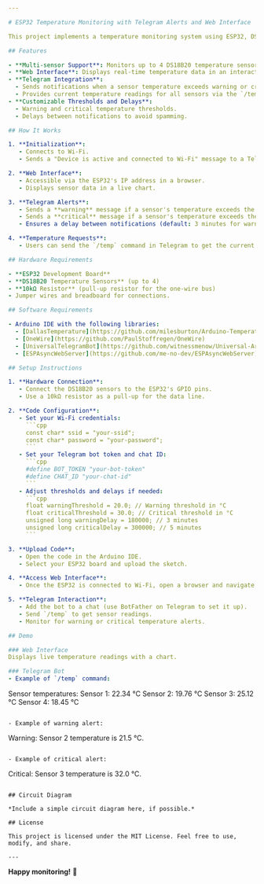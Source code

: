 ```yaml
---

# ESP32 Temperature Monitoring with Telegram Alerts and Web Interface

This project implements a temperature monitoring system using ESP32, DS18B20 temperature sensors, and Telegram for real-time notifications. The system includes a web interface for visualizing temperature data in charts, a `/temp` command in Telegram to request current temperatures, and automated alerts for warning and critical thresholds.

## Features

- **Multi-sensor Support**: Monitors up to 4 DS18B20 temperature sensors.
- **Web Interface**: Displays real-time temperature data in an interactive chart.
- **Telegram Integration**:
  - Sends notifications when a sensor temperature exceeds warning or critical thresholds.
  - Provides current temperature readings for all sensors via the `/temp` command.
- **Customizable Thresholds and Delays**:
  - Warning and critical temperature thresholds.
  - Delays between notifications to avoid spamming.

## How It Works

1. **Initialization**:
   - Connects to Wi-Fi.
   - Sends a "Device is active and connected to Wi-Fi" message to a Telegram chat.

2. **Web Interface**:
   - Accessible via the ESP32's IP address in a browser.
   - Displays sensor data in a live chart.

3. **Telegram Alerts**:
   - Sends a **warning** message if a sensor's temperature exceeds the warning threshold.
   - Sends a **critical** message if a sensor's temperature exceeds the critical threshold.
   - Ensures a delay between notifications (default: 3 minutes for warning, 5 minutes for critical).

4. **Temperature Requests**:
   - Users can send the `/temp` command in Telegram to get the current readings for all sensors.

## Hardware Requirements

- **ESP32 Development Board**
- **DS18B20 Temperature Sensors** (up to 4)
- **10kΩ Resistor** (pull-up resistor for the one-wire bus)
- Jumper wires and breadboard for connections.

## Software Requirements

- Arduino IDE with the following libraries:
  - [DallasTemperature](https://github.com/milesburton/Arduino-Temperature-Control-Library)
  - [OneWire](https://github.com/PaulStoffregen/OneWire)
  - [UniversalTelegramBot](https://github.com/witnessmenow/Universal-Arduino-Telegram-Bot)
  - [ESPAsyncWebServer](https://github.com/me-no-dev/ESPAsyncWebServer)

## Setup Instructions

1. **Hardware Connection**:
   - Connect the DS18B20 sensors to the ESP32's GPIO pins.
   - Use a 10kΩ resistor as a pull-up for the data line.

2. **Code Configuration**:
   - Set your Wi-Fi credentials:
     ```cpp
     const char* ssid = "your-ssid";
     const char* password = "your-password";
     ```
   - Set your Telegram bot token and chat ID:
     ```cpp
     #define BOT_TOKEN "your-bot-token"
     #define CHAT_ID "your-chat-id"
     ```
   - Adjust thresholds and delays if needed:
     ```cpp
     float warningThreshold = 20.0; // Warning threshold in °C
     float criticalThreshold = 30.0; // Critical threshold in °C
     unsigned long warningDelay = 180000; // 3 minutes
     unsigned long criticalDelay = 300000; // 5 minutes
     ```

3. **Upload Code**:
   - Open the code in the Arduino IDE.
   - Select your ESP32 board and upload the sketch.

4. **Access Web Interface**:
   - Once the ESP32 is connected to Wi-Fi, open a browser and navigate to the device's IP address.

5. **Telegram Interaction**:
   - Add the bot to a chat (use BotFather on Telegram to set it up).
   - Send `/temp` to get sensor readings.
   - Monitor for warning or critical temperature alerts.

## Demo

### Web Interface
Displays live temperature readings with a chart.

### Telegram Bot
- Example of `/temp` command:
  ```
  Sensor temperatures:
  Sensor 1: 22.34 °C
  Sensor 2: 19.76 °C
  Sensor 3: 25.12 °C
  Sensor 4: 18.45 °C
  ```

- Example of warning alert:
  ```
  Warning: Sensor 2 temperature is 21.5 °C.
  ```

- Example of critical alert:
  ```
  Critical: Sensor 3 temperature is 32.0 °C.
  ```

## Circuit Diagram

*Include a simple circuit diagram here, if possible.*

## License

This project is licensed under the MIT License. Feel free to use, modify, and share.

---
```


**Happy monitoring!** 🎉
